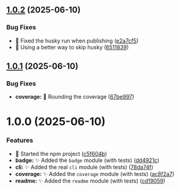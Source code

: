## [1.0.2](https://github.com/Zweer/coverage-badge-readme/compare/v1.0.1...v1.0.2) (2025-06-10)


### Bug Fixes

* :construction_worker: Fixed the husky run when publishing ([e2a7cf5](https://github.com/Zweer/coverage-badge-readme/commit/e2a7cf5d1cbc6c556364bed4acee0eaee2cfcaf8))
* :construction_worker: Using a better way to skip husky ([6511839](https://github.com/Zweer/coverage-badge-readme/commit/6511839488ee0d75f372128b6997c06e38cf4236))

## [1.0.1](https://github.com/Zweer/coverage-badge-readme/compare/v1.0.0...v1.0.1) (2025-06-10)


### Bug Fixes

* **coverage:** :bug: Rounding the coverage ([67be997](https://github.com/Zweer/coverage-badge-readme/commit/67be9974296bc976fd3da98586584e19568ec591))

# 1.0.0 (2025-06-10)


### Features

* :tada: Started the npm project ([c5f604b](https://github.com/Zweer/coverage-badge-readme/commit/c5f604ba74a85fea841aa568f35707d328c4ecd2))
* **badge:** :sparkles: Added the `badge` module (with tests) ([dd4921c](https://github.com/Zweer/coverage-badge-readme/commit/dd4921c025b0fe7d97a6ca0d6eb15f2f97696dcb))
* **cli:** :sparkles: Added the real `cli` module (with tests) ([78da74f](https://github.com/Zweer/coverage-badge-readme/commit/78da74f4b3b53c86c647548627ffb2390152d78d))
* **coverage:** :sparkles: Added the `coverage` module (with tests) ([ac8f2a7](https://github.com/Zweer/coverage-badge-readme/commit/ac8f2a755ae8fc90b2e3b3546caad662d95d48d4))
* **readme:** :sparkles: Added the `readme` module (with tests) ([cd19059](https://github.com/Zweer/coverage-badge-readme/commit/cd190599620bd811504b49fd3c59d29d70dfc740))
